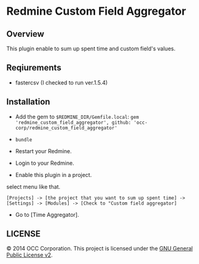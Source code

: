 Redmine Custom Field Aggregator
==================================

Overview
--------
This plugin enable to sum up spent time and custom field's values.

Reqiurements
------------

* fastercsv (I checked to run ver.1.5.4)

Installation
------------

* Add the gem to `$REDMINE_DIR/Gemfile.local`: `gem 'redmine_custom_field_aggregator', github: 'occ-corp/redmine_custom_field_aggregator'`

* `bundle`

* Restart your Redmine.

* Login to your Redmine.

* Enable this plugin in a project.

select menu like that.

    [Projects] -> [the project that you want to sum up spent time] ->
    [Settings] -> [Modules] -> [Check to "Custom field aggregator]

* Go to [Time Aggregator].

LICENSE
-----------

&copy; 2014 OCC Corporation.
This project is licensed under the [GNU General Public License v2](http://www.gnu.org/licenses/old-licenses/gpl-2.0.html).
